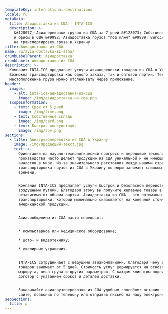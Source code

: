 ```yaml
---
templateKey: international-destinations
locale: ru
metaData:
  title: Авиадоставка из США | INTA-ICS
  description: >-
    &#128077; Авиаперевозки грузов из США за 7 дней &#128073; Собственные склады
    и офисы в США &#9992; Авиадоставка грузов "под ключ" &#9989; Выгодная цена
    на транспортировку груза в Украину
title: Авиадоставка из США
name: ru/avia-dostavka-iz-ssha/
crumbLabelParent: Авиадоставка
crumbLabel: Авиадоставка из США
description: >-
  Компания INTA-ICS предлагает услуги авиаперевозки товаров из США в Украину.
  Возможна транспортировка как одного заказа, так и оптовой партии. Текущее
  местоположение груза можно отслеживать через приложение.
header:
  images:
    - alt: inta-ics-авиадоставка-из-сша
      image: /img/авиадоставка-из-сша.png
  scopeInformation:
    - text: Срок от 5 дней
      image: /img/time.png
    - text: Собственные склады
      image: /img/card.png
    - text: Быстрая консультация
      image: /img/lov.png
sections:
  - title: Авиагрузоперевозки из США в Украину
    image: /img/продающий-текст.jpg
    text: >-
      Ориентация на научно-технологический прогресс и передовые технологии
      производства часто делают продукцию из США уникальной и не имеющей
      аналогов в мире. Из-за значительного расстояния между нашими странами,
      транспортировка грузов из США в Украину по морю занимает слишком много
      времени.


      Компания INTA-ICS предлагает услуги быстрой и безопасной перевозки грузов
      воздушными путями. Благодаря этому вы получите желаемые товары в срок,
      независимо от объема партии. Авиадоставка из США — это оптимальный вариант
      транспортировки, который минимально сказывается на конечной стоимости
      американской продукции.


      Авиасообщением из США часто перевозят:


      * компьютерное или медицинское оборудование;

      * фото- и видеотехнику;

      * ювелирные украшения.


      INTA-ICS сотрудничает с ведущими авиакомпаниями, благодаря чему доставка
      товаров занимает от 5 дней. Стоимость услуг формируется на основе
      маршрута, веса груза и других параметров. С каждым клиентом подписывается
      договор с указанием сроков и деталей доставки.


      Заказывайте авиагрузоперевозки из США удобным способом: оставив заявку на
      сайте, позвонив по телефону или отправив письмо на нашу электронную почту.
seoSections:
  title: д
---
```

